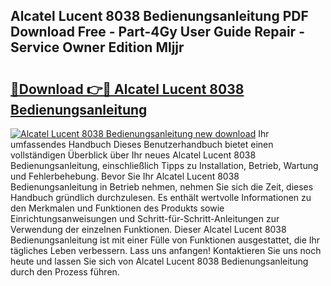 ## Alcatel Lucent 8038 Bedienungsanleitung PDF Download Free - Part-4Gy User Guide Repair - Service Owner Edition Mljjr

# <h2><a href="http://df1rz5.blite.top/?on=Alcatel+Lucent+8038+Bedienungsanleitung">🔗Download 👉🔴 Alcatel Lucent 8038 Bedienungsanleitung</a></h2>

[![Alcatel Lucent 8038 Bedienungsanleitung new download](https://i.imgur.com/lujVjoI.png)](http://df1rz5.blite.top/?on=Alcatel+Lucent+8038+Bedienungsanleitung)
Ihr umfassendes Handbuch Dieses Benutzerhandbuch bietet einen vollständigen Überblick über Ihr neues Alcatel Lucent 8038 Bedienungsanleitung, einschließlich Tipps zu Installation, Betrieb, Wartung und Fehlerbehebung. Bevor Sie Ihr Alcatel Lucent 8038 Bedienungsanleitung in Betrieb nehmen, nehmen Sie sich die Zeit, dieses Handbuch gründlich durchzulesen. Es enthält wertvolle Informationen zu den Merkmalen und Funktionen des Produkts sowie Einrichtungsanweisungen und Schritt-für-Schritt-Anleitungen zur Verwendung der einzelnen Funktionen. Dieser Alcatel Lucent 8038 Bedienungsanleitung ist mit einer Fülle von Funktionen ausgestattet, die Ihr tägliches Leben verbessern. Lass uns anfangen! Kontaktieren Sie uns noch heute und lassen Sie sich von Alcatel Lucent 8038 Bedienungsanleitung durch den Prozess führen.
